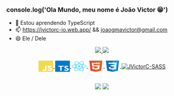 ### console.log('Ola Mundo, meu nome é João Victor 😁')


- 🌱 Estou aprendendo TypeScript
- 📫 https://jvictorc-io.web.app/ && joaogmavictor@gmail.com
- 😄 Ele / Dele


<div align="center">
  <a href="https://jvictorc-io.web.app/">
  <img height="180em" src="https://github-readme-stats.vercel.app/api?username=JVictorC&show_icons=true&theme=dark&include_all_commits=true&count_private=true"/>
  <img height="180em" src="https://github-readme-stats.vercel.app/api/top-langs/?username=JVictorC&layout=compact&langs_count=7&theme=dark"/>
</div>
</div>
<div style="display: inline_block" align="center"><br>
  <img align="center" alt="JVictorC-Js" height="30" width="40" src="https://raw.githubusercontent.com/devicons/devicon/master/icons/javascript/javascript-plain.svg">
  <img align="center" alt="JVictorC-Ts" height="30" width="40" src="https://raw.githubusercontent.com/devicons/devicon/master/icons/typescript/typescript-plain.svg">
  <img align="center" alt="JVictorC-React" height="30" width="40" src="https://raw.githubusercontent.com/devicons/devicon/master/icons/react/react-original.svg">
  <img align="center" alt="JVictorC-HTML" height="30" width="40" src="https://raw.githubusercontent.com/devicons/devicon/master/icons/html5/html5-original.svg">
  <img align="center" alt="JVictorC-CSS" height="30" width="40" src="https://raw.githubusercontent.com/devicons/devicon/master/icons/css3/css3-original.svg">
  <img height="30" align="center" width="40" alt="JVictorC-SASS"  src="https://cdn.jsdelivr.net/gh/devicons/devicon/icons/sass/sass-original.svg" />
</div>

##

<div align="center"> 
  <a href = "joaogmavictor@gmail.com"><img src="https://img.shields.io/badge/-Gmail-%23333?style=for-the-badge&logo=gmail&logoColor=white" target="_blank"></a>
  <a href="https://www.linkedin.com/in/joao-victor-02227a180/" target="_blank"><img src="https://img.shields.io/badge/-LinkedIn-%230077B5?style=for-the-badge&logo=linkedin&logoColor=white" target="_blank"></a> 
 
##  
  

